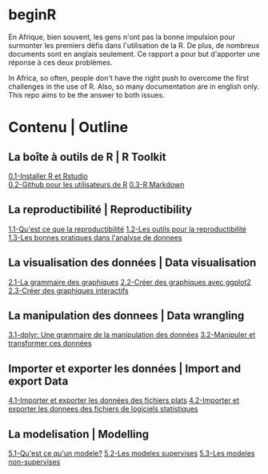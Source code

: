 # beginR
En Afrique, bien souvent, les gens n'ont pas la bonne impulsion pour surmonter les premiers défis dans l'utilisation de la R. De plus, de nombreux documents sont en anglais seulement. Ce rapport a pour but d'apporter une réponse à ces deux problèmes.

In Africa, so often, people don't have the right push to overcome the first challenges in the use of R. Also, so many documentation are in english only. This repo aims to be the answer to both issues.

# Contenu | Outline

## La boîte à outils de R | R Toolkit

[0.1-Installer R et Rstudio]()  
[0.2-Github pour les utilisateurs de R]()
[0.3-R Markdown]()

## La reproductibilité | Reproductibility

[1.1-Qu'est ce que la reproductibilité]()
[1.2-Les outils pour la reproductibilité]()
[1.3-Les bonnes pratiques dans l'analyse de donnees]()

## La visualisation des données | Data visualisation

[2.1-La grammaire des graphiques]()
[2.2-Créer des graphiques avec ggplot2]()
[2.3-Créer des graphiques interactifs]()

## La manipulation des donnees | Data wrangling

[3.1-dplyr: Une grammaire de la manipulation des données]()
[3.2-Manipuler et transformer ces données]()

## Importer et exporter les données | Import and export Data

[4.1-Importer et exporter les données des fichiers plats]()
[4.2-Importer et exporter les donnees des fichiers de logiciels statistiques]()

## La modelisation | Modelling

[5.1-Qu'est ce qu'un modele?]()
[5.2-Les modeles supervises]()
[5.3-Les modeles non-supervises]()




